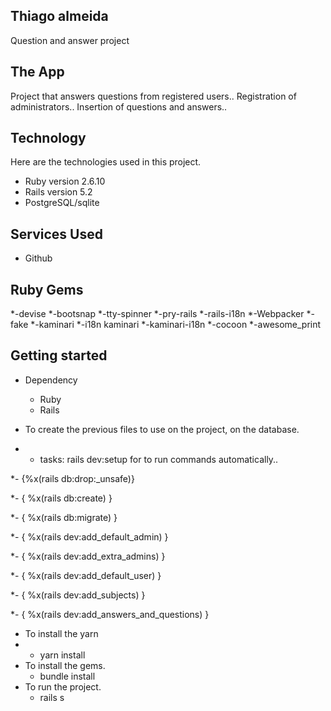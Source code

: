 ## Thiago almeida

Question and answer project

## The App

Project that answers questions from registered users.. Registration of administrators.. Insertion of questions and answers..

## Technology 

Here are the technologies used in this project.

* Ruby version  2.6.10
* Rails version 5.2
* PostgreSQL/sqlite

## Services Used

* Github

## Ruby Gems
*-devise
*-bootsnap
*-tty-spinner
*-pry-rails
*-rails-i18n
*-Webpacker
*-fake
*-kaminari
*-i18n kaminari
*-kaminari-i18n
*-cocoon
*-awesome_print

## Getting started

* Dependency
  - Ruby  
  - Rails
  
* To create the previous files to use on the project, on the database.
* - tasks: rails dev:setup for to run commands automatically.. 

*-  {%x(rails db:drop:_unsafe)}

*-  { %x(rails db:create) }

*-  { %x(rails db:migrate) }

*-  { %x(rails dev:add_default_admin) }

*-  { %x(rails dev:add_extra_admins) }

*-  { %x(rails dev:add_default_user) }

*-  { %x(rails dev:add_subjects) }

*-  { %x(rails dev:add_answers_and_questions) } 
   
* To install the yarn
* - yarn install
* To install the gems.
  - bundle install
* To run the project.
  - rails s 
